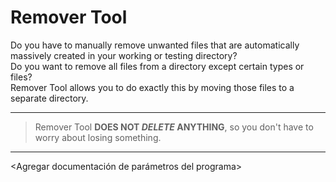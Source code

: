 # Remover Tool

Do you have to manually remove unwanted files that are automatically massively created in your working or testing directory?  
Do you want to remove all files from a directory except certain types or files?  
Remover Tool allows you to do exactly this by moving those files to a separate directory. 

---

> Remover Tool **DOES NOT ***DELETE*** ANYTHING**, so you don't have to worry about losing something.

---

<Agregar documentación de parámetros del programa>
